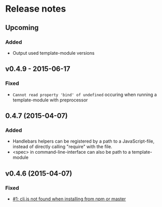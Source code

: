 # Release notes

## Upcoming
### Added

- Output used template-module versions


## v0.4.9 - 2015-06-17
### Fixed

- `Cannot read property 'bind' of undefined` occuring when running a template-module with preprocessor

## 0.4.7 (2015-04-07)

### Added 

- Handlebars helpers can be registered by a path to a JavaScript-file, instead of directly
    calling "require" with the file.
- &lt;spec> in command-line-interface can also be path to a template-module

## v0.4.6 (2015-04-07)

### Fixed

- [#1: cli.js not found when installing from npm or master](https://github.com/nknapp/bootprint/issues/1)


